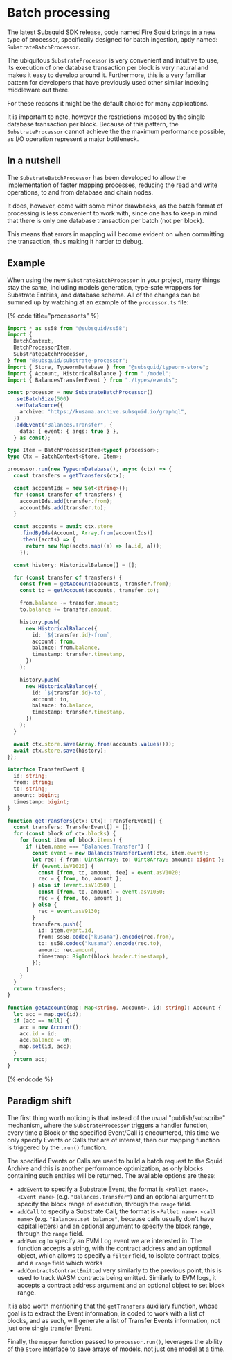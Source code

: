 # Batch processing

The latest Subsquid SDK release, code named Fire Squid brings in a new type of processor, specifically designed for batch ingestion, aptly named: `SubstrateBatchProcessor`.

The ubiquitous `SubstrateProcessor` is very convenient and intuitive to use, its execution of one database transaction per block is very natural and makes it easy to develop around it. Furthermore, this is a very familiar pattern for developers that have previously used other similar indexing middleware out there.

For these reasons it might be the  default choice for many applications.

It is important to note, however the restrictions imposed by the single database transaction per block. Because of this pattern, the `SubstrateProcessor` cannot achieve the the maximum performance possible, as I/O operation represent a major bottleneck.

## In a nutshell

The `SubstrateBatchProcessor` has been developed to allow the implementation of faster mapping processes, reducing the read and write operations, to and from database and chain nodes.

It does, however, come with some minor drawbacks, as the batch format of processing is less convenient to work with, since one has to keep in mind that there is only one database transaction per batch (not per block).

This means that errors in mapping will become evident on when committing the transaction, thus making it harder to debug.

## Example

When using the new `SubstrateBatchProcessor` in your project, many things stay the same, including models generation, type-safe wrappers for Substrate Entities, and database schema. All of the changes can be summed up by watching at an example of the `processor.ts` file:

{% code title="processor.ts" %}
```typescript
import * as ss58 from "@subsquid/ss58";
import {
  BatchContext,
  BatchProcessorItem,
  SubstrateBatchProcessor,
} from "@subsquid/substrate-processor";
import { Store, TypeormDatabase } from "@subsquid/typeorm-store";
import { Account, HistoricalBalance } from "./model";
import { BalancesTransferEvent } from "./types/events";

const processor = new SubstrateBatchProcessor()
  .setBatchSize(500)
  .setDataSource({
    archive: "https://kusama.archive.subsquid.io/graphql",
  })
  .addEvent("Balances.Transfer", {
    data: { event: { args: true } },
  } as const);

type Item = BatchProcessorItem<typeof processor>;
type Ctx = BatchContext<Store, Item>;

processor.run(new TypeormDatabase(), async (ctx) => {
  const transfers = getTransfers(ctx);

  const accountIds = new Set<string>();
  for (const transfer of transfers) {
    accountIds.add(transfer.from);
    accountIds.add(transfer.to);
  }

  const accounts = await ctx.store
    .findByIds(Account, Array.from(accountIds))
    .then((accts) => {
      return new Map(accts.map((a) => [a.id, a]));
    });

  const history: HistoricalBalance[] = [];

  for (const transfer of transfers) {
    const from = getAccount(accounts, transfer.from);
    const to = getAccount(accounts, transfer.to);

    from.balance -= transfer.amount;
    to.balance += transfer.amount;

    history.push(
      new HistoricalBalance({
        id: `${transfer.id}-from`,
        account: from,
        balance: from.balance,
        timestamp: transfer.timestamp,
      })
    );

    history.push(
      new HistoricalBalance({
        id: `${transfer.id}-to`,
        account: to,
        balance: to.balance,
        timestamp: transfer.timestamp,
      })
    );
  }

  await ctx.store.save(Array.from(accounts.values()));
  await ctx.store.save(history);
});

interface TransferEvent {
  id: string;
  from: string;
  to: string;
  amount: bigint;
  timestamp: bigint;
}

function getTransfers(ctx: Ctx): TransferEvent[] {
  const transfers: TransferEvent[] = [];
  for (const block of ctx.blocks) {
    for (const item of block.items) {
      if (item.name === "Balances.Transfer") {
        const event = new BalancesTransferEvent(ctx, item.event);
        let rec: { from: Uint8Array; to: Uint8Array; amount: bigint };
        if (event.isV1020) {
          const [from, to, amount, fee] = event.asV1020;
          rec = { from, to, amount };
        } else if (event.isV1050) {
          const [from, to, amount] = event.asV1050;
          rec = { from, to, amount };
        } else {
          rec = event.asV9130;
        }
        transfers.push({
          id: item.event.id,
          from: ss58.codec("kusama").encode(rec.from),
          to: ss58.codec("kusama").encode(rec.to),
          amount: rec.amount,
          timestamp: BigInt(block.header.timestamp),
        });
      }
    }
  }
  return transfers;
}

function getAccount(map: Map<string, Account>, id: string): Account {
  let acc = map.get(id);
  if (acc == null) {
    acc = new Account();
    acc.id = id;
    acc.balance = 0n;
    map.set(id, acc);
  }
  return acc;
}

```
{% endcode %}

## Paradigm shift

The first thing worth noticing is that instead of the usual "publish/subscribe" mechanism, where the `SubstrateProcessor` triggers a handler function, every time a Block or the specified Event/Call is encountered, this time we only specify Events or Calls that are of interest, then our mapping function is triggered by the `.run()` function.

The specified Events or Calls are used to build a batch request to the Squid Archive and this is another performance optimization, as only blocks containing such entities will be returned. The available options are these:

* `addEvent` to specify a Substrate Event, the format is `<Pallet name>.<Event name>` (e.g. `"Balances.Transfer"`) and an optional argument to specify the block range of execution, through the `range` field.
* `addCall` to specify a Substrate Call, the format is `<Pallet name>.<call name>` (e.g. `"Balances.set_balance"`, because calls usually don't have capital letters) and an optional argument to specify the block range, through the `range` field.
* `addEvmLog` to specify an EVM Log event we are interested in. The function accepts a string, with the contract address and an optional object, which allows to specify a `filter` field, to isolate contract topics, and a `range` field which works
* `addContractsContractEmitted` very similarly to the previous point, this is used to track WASM contracts being emitted. Similarly to EVM logs, it accepts a contract address argument and an optional object to set block range.

It is also worth mentioning that the `getTransfers` auxiliary function, whose goal is to extract the Event information, is coded to work with a list of blocks, and as such, will generate a list of Transfer Events information, not just one single transfer Event.

Finally, the `mapper` function passed to `processor.run()`, leverages the ability of the `Store` interface to save arrays of models, not just one model at a time.
